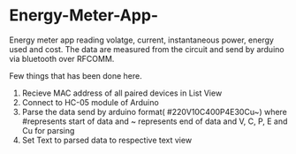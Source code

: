 # Energy-Meter-App-
Energy meter app reading volatge, current, instantaneous power, energy used and cost. The data are measured from the circuit and send by arduino via bluetooth over RFCOMM.

Few things that has been done here.
1. Recieve MAC address of all paired devices in List View
2. Connect to HC-05 module of Arduino
3. Parse the data send by arduino format( #220V10C400P4E30Cu~) where #represents start of data and ~ represents end of data and V, C, P, E and Cu for parsing
4. Set Text to parsed data to respective text view
